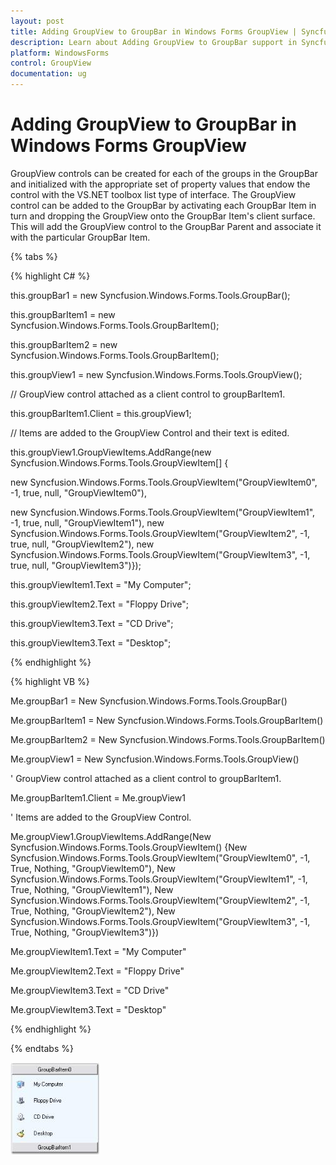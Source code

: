 ```yaml
---
layout: post
title: Adding GroupView to GroupBar in Windows Forms GroupView | Syncfusion
description: Learn about Adding GroupView to GroupBar support in Syncfusion Windows Forms GroupView control, its elements and more details.
platform: WindowsForms
control: GroupView
documentation: ug
---
```

# Adding GroupView to GroupBar in Windows Forms GroupView

GroupView controls can be created for each of the groups in the GroupBar and initialized with the appropriate set of property values that endow the control with the VS.NET toolbox list type of interface. The GroupView control can be added to the GroupBar by activating each GroupBar Item in turn and dropping the GroupView onto the GroupBar Item's client surface. This will add the GroupView control to the GroupBar Parent and associate it with the particular GroupBar Item.

{% tabs %}

{% highlight C# %} 

this.groupBar1 = new Syncfusion.Windows.Forms.Tools.GroupBar();

this.groupBarItem1 = new Syncfusion.Windows.Forms.Tools.GroupBarItem();

this.groupBarItem2 = new Syncfusion.Windows.Forms.Tools.GroupBarItem();

this.groupView1 = new Syncfusion.Windows.Forms.Tools.GroupView();



// GroupView control attached as a client control to groupBarItem1.

this.groupBarItem1.Client = this.groupView1;



// Items are added to the GroupView Control and their text is edited.

this.groupView1.GroupViewItems.AddRange(new Syncfusion.Windows.Forms.Tools.GroupViewItem[] {

new Syncfusion.Windows.Forms.Tools.GroupViewItem("GroupViewItem0", -1, true, null, "GroupViewItem0"),

new Syncfusion.Windows.Forms.Tools.GroupViewItem("GroupViewItem1", -1, true, null, "GroupViewItem1"), new Syncfusion.Windows.Forms.Tools.GroupViewItem("GroupViewItem2", -1, true, null, "GroupViewItem2"), new Syncfusion.Windows.Forms.Tools.GroupViewItem("GroupViewItem3", -1, true, null, "GroupViewItem3")});

this.groupViewItem1.Text = "My Computer";

this.groupViewItem2.Text = "Floppy Drive";

this.groupViewItem3.Text = "CD Drive";

this.groupViewItem3.Text = "Desktop";

{% endhighlight %}



{% highlight VB %}

Me.groupBar1 = New Syncfusion.Windows.Forms.Tools.GroupBar()

Me.groupBarItem1 = New Syncfusion.Windows.Forms.Tools.GroupBarItem()

Me.groupBarItem2 = New Syncfusion.Windows.Forms.Tools.GroupBarItem()

Me.groupView1 = New Syncfusion.Windows.Forms.Tools.GroupView()



' GroupView control attached as a client control to groupBarItem1. 

Me.groupBarItem1.Client = Me.groupView1



' Items are added to the GroupView Control.

Me.groupView1.GroupViewItems.AddRange(New Syncfusion.Windows.Forms.Tools.GroupViewItem() {New Syncfusion.Windows.Forms.Tools.GroupViewItem("GroupViewItem0", -1, True, Nothing, "GroupViewItem0"), New Syncfusion.Windows.Forms.Tools.GroupViewItem("GroupViewItem1", -1, True, Nothing, "GroupViewItem1"), New Syncfusion.Windows.Forms.Tools.GroupViewItem("GroupViewItem2", -1, True, Nothing, "GroupViewItem2"), New Syncfusion.Windows.Forms.Tools.GroupViewItem("GroupViewItem3", -1, True, Nothing, "GroupViewItem3")})

Me.groupViewItem1.Text = "My Computer"

Me.groupViewItem2.Text = "Floppy Drive"

Me.groupViewItem3.Text = "CD Drive"

Me.groupViewItem3.Text = "Desktop"

{% endhighlight %}

{% endtabs %}

 ![Overview_images87](Overview_images/Overview_img87.jpeg) 

